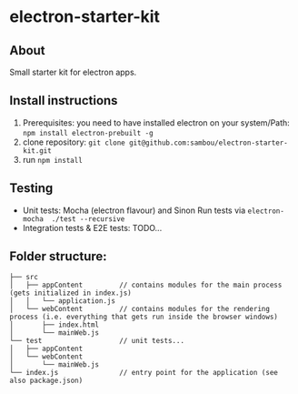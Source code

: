 # electron-starter-kit
## About
Small starter kit for electron apps.

## Install instructions
1. Prerequisites: you need to have installed electron on your system/Path: ```npm install electron-prebuilt -g```
1. clone repository: ```git clone git@github.com:sambou/electron-starter-kit.git```
1. run ```npm install```

## Testing
- Unit tests: Mocha (electron flavour) and Sinon
Run tests via ```electron-mocha  ./test --recursive```
- Integration tests & E2E tests: TODO...

## Folder structure:
```
├── src
│   ├── appContent         // contains modules for the main process (gets initialized in index.js)
│   │   └── application.js
│   └── webContent         // contains modules for the rendering process (i.e. everything that gets run inside the browser windows)
│       ├── index.html
│       └── mainWeb.js
└── test                   // unit tests...
│   ├── appContent
│   └── webContent
│       └── mainWeb.js
└── index.js               // entry point for the application (see also package.json)
```
